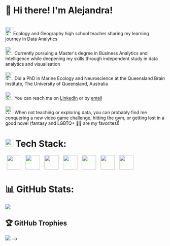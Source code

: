 # 💫 Hi there! I'm Alejandra!

<br><img src="https://raw.githubusercontent.com/Tarikul-Islam-Anik/Animated-Fluent-Emojis/master/Emojis/People/Technologist.png" alt="Technologist" width="25" height="25" />Ecology and Geography high school teacher sharing my learning journey in Data Analytics<br/>
<br> <img src="https://raw.githubusercontent.com/Tarikul-Islam-Anik/Animated-Fluent-Emojis/master/Emojis/Objects/Bar%20Chart.png" alt="Bar Chart" width="25" height="25" /> Currently pursuing a Master's degree in Business Analytics and Intelligence while deepening my skills through independent study in data analytics and visualisation<br/>
<br><img src="https://raw.githubusercontent.com/Tarikul-Islam-Anik/Animated-Fluent-Emojis/master/Emojis/Animals/Tropical%20Fish.png" alt="Tropical Fish" width="25" height="25" /> Did a PhD in Marine Ecology and Neuroscience at the Queensland Brain Institute, The University of Queensland, Australia<br/>
<br> <img src="https://raw.githubusercontent.com/Tarikul-Islam-Anik/Animated-Fluent-Emojis/master/Emojis/Objects/Open%20Mailbox%20with%20Raised%20Flag.png" alt="Open Mailbox with Raised Flag" width="25" height="25"/> You can reach me on <a href="https://www.linkedin.com/in/alejandra-lopez-galan/"> LinkedIn</a> or by <a href="mailto:lopez.galan.alejandra@gmail.com"> email</a> <br/>
<br> <img src="https://raw.githubusercontent.com/Tarikul-Islam-Anik/Animated-Fluent-Emojis/master/Emojis/Activities/Video%20Game.png" alt="Video Game" width="25" height="25" /> When not teaching or exploring data, you can probably find me conquering a new video game challenge, hitting the gym, or getting lost in a good novel (fantasy and LGBTQ+ 🏳️‍🌈 are my favorites!)


# <img src="https://raw.githubusercontent.com/Tarikul-Islam-Anik/Animated-Fluent-Emojis/master/Emojis/Objects/Laptop.png" alt="Laptop" width="25" height="25" /> Tech Stack:
<p>
<img src="https://github.com/user-attachments/assets/1c13db4a-399c-44d2-892b-09f49e1d29dd" width="45" height="45" hspace="5"/>  <!-- Excel -->
<img src="https://github.com/user-attachments/assets/096c62e1-8cd7-4a41-9280-3bb59c917d6b" width="45" height="45" hspace="5"/> <!-- Canva -->
<img src="https://github.com/user-attachments/assets/f4c7e99a-621d-4554-863a-0b7c95f700f4" width="45" height="45" hspace="5"/> <!-- PostgreSQL -->
<img src="https://github.com/user-attachments/assets/8c79cc16-5b95-4005-bfd2-3277f032a35e" width="45" height="45" hspace="5"/> <!-- PowerPoint -->
<img src="https://github.com/user-attachments/assets/93bd58e1-1e8d-45d4-82c5-1ceb6eb8b19c" width="45" height="45" hspace="5"/> <!-- PowerShell -->
<img src="https://github.com/user-attachments/assets/1ae9fbda-afce-4f02-9b56-13e02e0bb572" width="45" height="45" hspace="5"/> <!-- R -->
<img src="https://github.com/user-attachments/assets/1be92c87-e1ec-4d76-9011-81c77d2b4796" width="45" height="45" hspace="5"/> <!-- VS code -->

</p>


# 📊 GitHub Stats:
![](https://github-readme-stats.vercel.app/api?username=alejandralopezgalan&theme=vision-friendly-dark&hide_border=false&include_all_commits=false&count_private=false)<br/>


## 🏆 GitHub Trophies
![](https://github-profile-trophy.vercel.app/?username=alejandralopezgalan&theme=vision-friendly-dark&no-frame=false&no-bg=true&margin-w=4)
 -->

